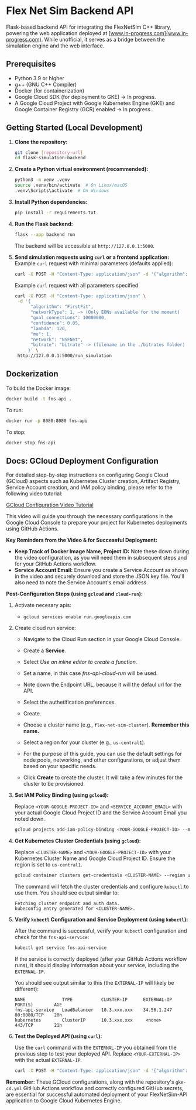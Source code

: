 # Flex Net Sim Backend API

Flask-based backend API for integrating the FlexNetSim C++ library, powering the web application deployed at [www.in-progress.com](www.in-progress.com). While unofficial, it serves as a bridge between the simulation engine and the web interface.

## Prerequisites

*   Python 3.9 or higher
*   g++ (GNU C++ Compiler)
*   Docker (for containerization)
*   Google Cloud SDK (for deployment to GKE) -> In progress.
*   A Google Cloud Project with Google Kubernetes Engine (GKE) and Google Container Registry (GCR) enabled -> In progress.

## Getting Started (Local Development)

1.  **Clone the repository:**
    ```bash
    git clone [repository-url]
    cd flask-simulation-backend
    ```

2.  **Create a Python virtual environment (recommended):**
    ```bash
    python3 -m venv .venv
    source .venv/bin/activate  # On Linux/macOS
    .venv\Scripts\activate  # On Windows
    ```

3.  **Install Python dependencies:**
    ```bash
    pip install -r requirements.txt
    ```

4.  **Run the Flask backend:**
    ```bash
    flask --app backend run
    ```
    The backend will be accessible at `http://127.0.0.1:5000`.

5.  **Send simulation requests using `curl` or a frontend application:**
    Example `curl` request with minimal parameters (defaults applied):
    ```bash
    curl -X POST -H "Content-Type: application/json" -d '{"algorithm": "FirstFit", "networkType": 1, "bitrate": "bitrate"}' [http://127.0.0.1:5000/run_simulation](http://127.0.0.1:5000/run_simulation)
    ```

    Example `curl` request with all parameters specified
    ```bash
    curl -X POST -H "Content-Type: application/json" \
     -d '{
          "algorithm": "FirstFit",
          "networkType": 1, -> (Only EONs available for the moment)
          "goal_connections": 10000000,
          "confidence": 0.05,
          "lambda": 120,
          "mu": 1,
          "network": "NSFNet",
          "bitrate": "bitrate" -> (filename in the ./bitrates folder)
         }' \
     http://127.0.0.1:5000/run_simulation
    ```

## Dockerization

To build the Docker image:

```bash
docker build -t fns-api .
```
To run:
```bash
docker run -p 8080:8080 fns-api
```
To stop:
```bash
docker stop fns-api
```

## Docs: GCloud Deployment Configuration

For detailed step-by-step instructions on configuring Google Cloud (GCloud) aspects such as Kubernetes Cluster creation, Artifact Registry, Service Account creation, and IAM policy binding, please refer to the following video tutorial:

[GCloud Configuration Video Tutorial](https://www.youtube.com/watch?v=KQUKDiBz3IA)

This video will guide you through the necessary configurations in the Google Cloud Console to prepare your project for Kubernetes deployments using GitHub Actions.

**Key Reminders from the Video & for Successful Deployment:**

*   **Keep Track of Docker Image Name, Project ID:**  Note these down during the video configuration, as you will need them in subsequent steps and for your GitHub Actions workflow.
*   **Service Account Email:** Ensure you create a Service Account as shown in the video and securely download and store the JSON key file. You'll also need to note the Service Account's email address.

**Post-Configuration Steps (using `gcloud` and `cloud-run`):**

1.  Activate necesary apis:

    *   `gcloud services enable run.googleapis.com`

2. Create cloud run service:
    *   Navigate to the Cloud Run section in your Google Cloud Console.
    *   Create a **Service**.
    *   Select *Use an inline editor to create a function*.
    *   Set a name, in this case *fns-api-cloud-run* will be used.
    *   Note down the  Endpoint URL, because it will the defaul url for the API.
    *   Select the authetification preferences.
    *   Create.


    *   Choose a cluster name (e.g., `flex-net-sim-cluster`). **Remember this name.**
    *   Select a region for your cluster (e.g., `us-central1`).
    *   For the purpose of this guide, you can use the default settings for node pools, networking, and other configurations, or adjust them based on your specific needs.
    *   Click **Create** to create the cluster. It will take a few minutes for the cluster to be provisioned.

2.  **Set IAM Policy Binding (using `gcloud`):**

    Replace `<YOUR-GOOGLE-PROJECT-ID>` and `<SERVICE_ACCOUNT_EMAIL>` with your actual Google Cloud Project ID and the Service Account Email you noted down.

    ```bash
    gcloud projects add-iam-policy-binding <YOUR-GOOGLE-PROJECT-ID> --member="serviceAccount:<SERVICE_ACCOUNT_EMAIL>" --role="roles/container.admin"
    ```

3.  **Get Kubernetes Cluster Credentials (using `gcloud`):**

    Replace `<CLUSTER-NAME>` and `<YOUR-GOOGLE-PROJECT-ID>` with your Kubernetes Cluster Name and Google Cloud Project ID. Ensure the region is set to `us-central1`.

    ```bash
    gcloud container clusters get-credentials <CLUSTER-NAME> --region us-central1 --project <YOUR-GOOGLE-PROJECT-ID>
    ```

    The command will fetch the cluster credentials and configure `kubectl` to use them. You should see output similar to:

    ```
    Fetching cluster endpoint and auth data.
    kubeconfig entry generated for <CLUSTER-NAME>.
    ```

4.  **Verify `kubectl` Configuration and Service Deployment (using `kubectl`):**

    After the command is successful, verify your `kubectl` configuration and check for the `fns-api-service`:

    ```bash
    kubectl get service fns-api-service
    ```

    If the service is correctly deployed (after your GitHub Actions workflow runs), it should display information about your service, including the `EXTERNAL-IP`.

    You should see output similar to this (the `EXTERNAL-IP` will likely be different):

    ```
    NAME              TYPE           CLUSTER-IP      EXTERNAL-IP     PORT(S)        AGE
    fns-api-service   LoadBalancer   10.3.xxx.xxx    34.56.1.247     80:8080/TCP    20h
    kubernetes        ClusterIP      10.3.xxx.xxx     <none>          443/TCP        21h
    ```

5.  **Test the Deployed API (using `curl`):**

    Use the `curl` command with the `EXTERNAL-IP` you obtained from the previous step to test your deployed API. Replace `<YOUR-EXTERNAL-IP>` with the actual `EXTERNAL-IP`.

    ```bash
    curl -X POST -H "Content-Type: application/json" -d '{"algorithm": "FirstFit", "networkType": 1, "bitrate": "bitrate"}' http://<YOUR-EXTERNAL-IP>/run_simulation
    ```

**Remember**: These GCloud configurations, along with the repository's `gke-cd.yml` GitHub Actions workflow and correctly configured GitHub secrets, are essential for successful automated deployment of your FlexNetSim-API application to Google Cloud Kubernetes Engine.


